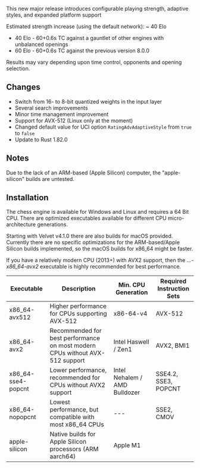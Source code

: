 This new major release introduces configurable playing strength, adaptive styles, and expanded platform support

Estimated strength increase (using the default network): ~ 40 Elo

- 40 Elo - 60+0.6s TC against a gauntlet of other engines with unbalanced openings
- 60 Elo - 60+0.6s TC against the previous version 8.0.0

Results may vary depending upon time control, opponents and opening selection.

## Changes

- Switch from 16- to 8-bit quantized weights in the input layer
- Several search improvements
- Minor time management improvement
- Support for AVX-512 (Linux only at the moment)
- Changed default value for UCI option `RatingAdvAdaptiveStyle` from `true` to `false`
- Update to Rust 1.82.0

## Notes

Due to the lack of an ARM-based (Apple Silicon) computer, the "apple-silicon" builds are untested.

## Installation
The chess engine is available for Windows and Linux and requires a 64 Bit CPU.
There are optimized executables available for different CPU micro-architecture generations.

Starting with Velvet v4.1.0 there are also builds for macOS provided.
Currently there are no specific optimizations for the ARM-based/Apple Silicon builds implemented, so
the macOS builds for x86_64 might be faster.

If you have a relatively modern CPU (2013+) with AVX2 support, then the *...-x86_64-avx2* executable is highly recommended for best performance.

| Executable         | Description                                                                  | Min. CPU Generation           | Required Instruction Sets |
|--------------------|------------------------------------------------------------------------------|-------------------------------|---------------------------|
| x86_64-avx512      | Higher performance for CPUs supporting AVX-512                               | x86-64-v4                     | AVX-512                   |
| x86_64-avx2        | Recommended for best performance on most modern CPUs without AVX-512 support | Intel Haswell / Zen1          | AVX2, BMI1                |
| x86_64-sse4-popcnt | Lower performance, recommended for CPUs without AVX2 support                 | Intel Nehalem / AMD Bulldozer | SSE4.2, SSE3, POPCNT      |
| x86_64-nopopcnt    | Lowest performance, but compatible with most x86_64 CPUs                     | ---                           | SSE2, CMOV                |
| apple-silicon      | Native builds for Apple Silicon processors (ARM aarch64)                     | Apple M1                      |                           |
